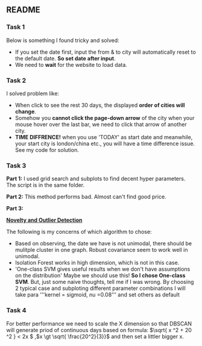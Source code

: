 
README
---
### Task 1

Below is something I found tricky and solved:
- If you set the date first,  input the from & to city will automatically reset to the default date. **So set date after input**.
- We need to **wait** for the website to load data. 

### Task 2

I solved problem like:
- When click to see the rest 30 days, the displayed **order of cities will change**. 
- Somehow you **cannot click the page-down arrow** of the city when your mouse hover over the last bar, we need to click that arrow of another city.
- **TIME DIFFRENCE!** when you use 'TODAY' as start date and meanwhile, your start city is london/china etc., you will have a time difference issue. See my code for solution.

### Task 3

**Part 1:**
I used grid search and subplots to find decent hyper parameters. The script is in the same folder.

**Part 2:**
This method performs bad. Almost can't find good price.

**Part 3:**

[**Novelty and Outlier Detection**](http://scikit-learn.org/stable/modules/outlier_detection.html)

The following is my concerns of which algorithm to chose:
- Based on observing, the date we have is not unimodal, there should be mulitple cluster in one graph. Robust covariance seem to work well in unimodal.
- Isolation Forest works in high dimension, which is not in this case.
- 'One-class SVM gives useful results when we don't have assumptions on the distribution' Maybe we should use this!
**So I chose One-class SVM**. But, just some naive thoughts, tell me if I was wrong.
By choosing 2 typical case and subploting different parameter combinations I will take para '''kernel = sigmoid, nu =0.08''' and set others as default

### Task 4

For better performance we need to scale the X dimension so that DBSCAN will generate priod of continuous days based on formula: $\sqrt{ x ^2 + 20 ^2 } <  2x $ ,$x \gt \sqrt{ \frac{20^2}{3}}$ and then set a littler bigger x.

